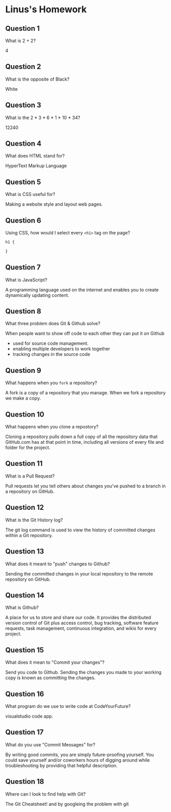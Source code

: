 # Linus's Homework

## Question 1

What is 2 + 2?

4

## Question 2

What is the opposite of Black?

White

## Question 3

What is the  2 * 3 * 6 * 1 * 10 * 34?

12240

## Question 4 

What does HTML stand for?

HyperText Markup Language

## Question 5

What is CSS useful for?

Making a website style and layout web pages.

## Question 6

Using CSS, how would I select every `<h1>` tag on the page?

```css
h1 {

}
```

## Question 7

What is JavaScript?

A programming language used on the internet and enables you to create dynamically updating content.

## Question 8

What three problem does Git & Github solve?

When people want to show off code to each other they can put it on Github
- used for source code management.
- enabling multiple developers to work together
- tracking changes in the source code

## Question 9

What happens when you `fork` a repository?

A fork is a copy of a repository that you manage. When we fork a repository we make a copy.

## Question 10 

What happens when you clone a repostory?

Cloning a repository pulls down a full copy of all the repository data that GitHub.com has at that point in time, including all versions of every file and folder for the project.

## Question 11

What is a Pull Request?

Pull requests let you tell others about changes you've pushed to a branch in a repository on GitHub.

## Question 12

What is the Git History log?

The git log command is used to view the history of committed changes within a Git repository.

## Question 13

What does it meant to "push" changes to Github?

Sending the committed changes in your local repository to the remote repository on GitHub.

## Question 14

What is Github?

A place for us to store and share our code. It provides the distributed version control of Git plus access control, bug tracking, software feature requests, task management, continuous integration, and wikis for every project.

## Question 15

What does it mean to "Commit your changes"?

Send you code to Github. Sending the changes you made to your working copy is known as committing the changes.

## Question 16

What program do we use to write code at CodeYourFuture?

visualstudio code app.

## Question 17

What do you use "Commit Messages" for?

By writing good commits, you are simply future-proofing yourself. You could save yourself and/or coworkers hours of digging around while troubleshooting by providing that helpful description. 

## Question 18

Where can I look to find help with Git?

The Git Cheatsheet! and by googleing the problem with git
